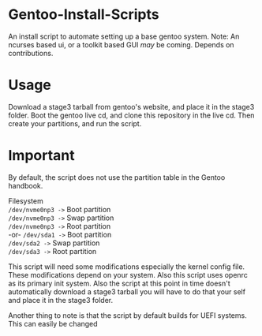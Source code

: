 # Gentoo-Install-Scripts
An install script to automate setting up a base gentoo system. Note: An ncurses based ui, or a toolkit based GUI <em>may</em> be coming. Depends on contributions.

# Usage
Download a stage3 tarball from gentoo's website, and place it in the stage3 folder. Boot the gentoo live cd, and clone this repository in the live cd. Then create your partitions, and run the script. 

# Important 
By default, the script does not use the partition table in the Gentoo handbook.

Filesystem<br />
`/dev/nvme0np3 ->` Boot partition<br />
`/dev/nvme0np3 ->` Swap partition<br />
`/dev/nvme0np3 ->` Root partition<br />
-or-
`/dev/sda1 ->` Boot partition<br />
`/dev/sda2 ->` Swap partition<br />
`/dev/sda3 ->` Root partition<br />
 
This script will need some modifications especially the kernel config file. These modifications depend on your system. Also this script uses openrc as its primary init system. Also the script at this point in time doesn't automatically download a stage3 tarball you will have to do that your self and place it in the stage3 folder.

Another thing to note is that the script by default builds for UEFI systems. This can easily be changed

